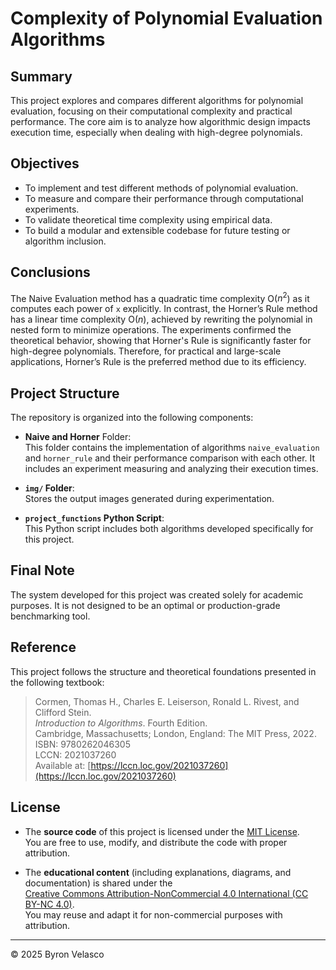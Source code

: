 # **Complexity of Polynomial Evaluation Algorithms**

## **Summary**

This project explores and compares different algorithms for polynomial evaluation, focusing on their computational complexity and practical performance. The core aim is to analyze how algorithmic design impacts execution time, especially when dealing with high-degree polynomials.

## **Objectives**

- To implement and test different methods of polynomial evaluation.
- To measure and compare their performance through computational experiments.
- To validate theoretical time complexity using empirical data.
- To build a modular and extensible codebase for future testing or algorithm inclusion.

## **Conclusions**

The Naive Evaluation method has a quadratic time complexity O($n^2$) as it computes each power of `x` explicitly. In contrast, the Horner’s Rule method has a linear time complexity O($n$), achieved by rewriting the polynomial in nested form to minimize operations. The experiments confirmed the theoretical behavior, showing that Horner's Rule is significantly faster for high-degree polynomials. Therefore, for practical and large-scale applications, Horner’s Rule is the preferred method due to its efficiency.

## **Project Structure**

The repository is organized into the following components:

- **Naive and Horner** Folder:  
  This folder contains the implementation of algorithms `naive_evaluation` and `horner_rule` and their performance comparison with each other. It includes an experiment measuring and analyzing their execution times.

- **`img/` Folder**:  
  Stores the output images generated during experimentation.

- **`project_functions` Python Script**:  
  This Python script includes both algorithms developed specifically for this project.

## **Final Note**

The system developed for this project was created solely for academic purposes. It is not designed to be an optimal or production-grade benchmarking tool.

## **Reference**

This project follows the structure and theoretical foundations presented in the following textbook:

> Cormen, Thomas H., Charles E. Leiserson, Ronald L. Rivest, and Clifford Stein.  
> *Introduction to Algorithms*. Fourth Edition.  
> Cambridge, Massachusetts; London, England: The MIT Press, 2022.  
> ISBN: 9780262046305  
> LCCN: 2021037260  
> Available at: [https://lccn.loc.gov/2021037260](https://lccn.loc.gov/2021037260)

## **License**

- The **source code** of this project is licensed under the [MIT License](./LICENSE).  
  You are free to use, modify, and distribute the code with proper attribution.

- The **educational content** (including explanations, diagrams, and documentation) is shared under the  
  [Creative Commons Attribution-NonCommercial 4.0 International (CC BY-NC 4.0)](https://creativecommons.org/licenses/by-nc/4.0/).  
  You may reuse and adapt it for non-commercial purposes with attribution.

---

© 2025 Byron Velasco